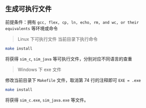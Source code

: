 
## 生成可执行文件

前提条件：拥有 `gcc, flex, cp, ln, echo, rm, and wc, or their equivalents` 等环境或命令


> Linux 下可执行文件
当前目录下执行命令


```sh
make install
```

将获得 `sim_c`, `sim_java` 等可执行文件，分别对应不同语言的查重


> Windows 下 exe 文件

修改当前目录下 `Makefile` 文件，取消第 74 行的注释即可 `EXE = .exe` 

```sh
make install
```

将获得 `sim_c.exe`, `sim_java.exe` 等文件。 
